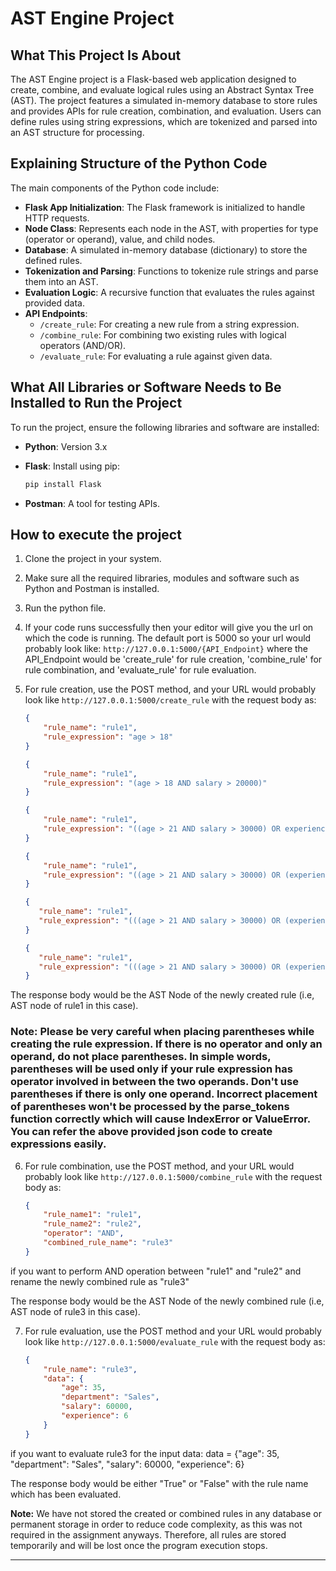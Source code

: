 # AST Engine Project

## What This Project Is About

The AST Engine project is a Flask-based web application designed to create, combine, and evaluate logical rules using an Abstract Syntax Tree (AST). The project features a simulated in-memory database to store rules and provides APIs for rule creation, combination, and evaluation. Users can define rules using string expressions, which are tokenized and parsed into an AST structure for processing.

## Explaining Structure of the Python Code

The main components of the Python code include:

- **Flask App Initialization**: The Flask framework is initialized to handle HTTP requests.
- **Node Class**: Represents each node in the AST, with properties for type (operator or operand), value, and child nodes.
- **Database**: A simulated in-memory database (dictionary) to store the defined rules.
- **Tokenization and Parsing**: Functions to tokenize rule strings and parse them into an AST.
- **Evaluation Logic**: A recursive function that evaluates the rules against provided data.
- **API Endpoints**: 
  - `/create_rule`: For creating a new rule from a string expression.
  - `/combine_rule`: For combining two existing rules with logical operators (AND/OR).
  - `/evaluate_rule`: For evaluating a rule against given data.

## What All Libraries or Software Needs to Be Installed to Run the Project

To run the project, ensure the following libraries and software are installed:

- **Python**: Version 3.x
- **Flask**: Install using pip:
  
  ```bash
  pip install Flask
- **Postman**: A tool for testing APIs.

## How to execute the project

1. Clone the project in your system.
2. Make sure all the required libraries, modules and software such as Python and Postman is installed.
3. Run the python file.
4. If your code runs successfully then your editor will give you the url on which the code is running. The default port is 5000 so your url would probably look like: `http://127.0.0.1:5000/{API_Endpoint}` where the API_Endpoint would be 'create_rule' for rule creation, 'combine_rule' for rule combination, and 'evaluate_rule' for rule evaluation.

5. For rule creation, use the POST method, and your URL would probably look like `http://127.0.0.1:5000/create_rule` with the request body as:

   ```json
   {
       "rule_name": "rule1",
       "rule_expression": "age > 18"
   }
   ```

   ```json
   {
       "rule_name": "rule1",
       "rule_expression": "(age > 18 AND salary > 20000)"
   }
   ```

   ```json
   {
       "rule_name": "rule1",
       "rule_expression": "((age > 21 AND salary > 30000) OR experience > 5)"
   }
   ```

   ```json
   {
       "rule_name": "rule1",
       "rule_expression": "((age > 21 AND salary > 30000) OR (experience > 5 AND rating > 4))"
   }
   ```


    ```json
   {
       "rule_name": "rule1",
       "rule_expression": "(((age > 21 AND salary > 30000) OR (experience > 5 AND rating > 4)) AND education == 'Bachelor')"
   }
    ```


    ```json
   {
       "rule_name": "rule1",
       "rule_expression": "(((age > 21 AND salary > 30000) OR (experience > 5 AND rating > 4)) AND (education == 'Bachelor' OR degree == 'Master'))"
   }
    ```


The response body would be the AST Node of the newly created rule (i.e, AST node of rule1 in this case).

### Note: Please be very careful when placing parentheses while creating the rule expression. If there is no operator and only an operand, do not place parentheses. In simple words, parentheses will be used only if your rule expression has operator involved in between the two operands. Don't use parentheses if there is only one operand. Incorrect placement of parentheses won't be processed by the parse_tokens function correctly which will cause IndexError or ValueError. You can refer the above provided json code to create expressions easily.

6. For rule combination, use the POST method, and your URL would probably look like `http://127.0.0.1:5000/combine_rule` with the request body as:

   ```json
   {
       "rule_name1": "rule1",
       "rule_name2": "rule2",
       "operator": "AND", 
       "combined_rule_name": "rule3"
   }
   ```

if you want to perform AND operation between "rule1" and "rule2" and rename the newly combined rule as "rule3"

The response body would be the AST Node of the newly combined rule (i.e, AST node of rule3 in this case).

7. For rule evaluation, use the POST method and your URL would probably look like `http://127.0.0.1:5000/evaluate_rule` with the request body as:

   ```json
   {
       "rule_name": "rule3",
       "data": {
           "age": 35,
           "department": "Sales",
           "salary": 60000,
           "experience": 6
       }
   }
   ```

if you want to evaluate rule3 for the input data: data = {"age": 35, "department": "Sales", "salary": 60000, "experience": 6}

The response body would be either "True" or "False" with the rule name which has been evaluated.

**Note:** We have not stored the created or combined rules in any database or permanent storage in order to reduce code complexity, as this was not required in the assignment anyways. Therefore, all rules are stored temporarily and will be lost once the program execution stops.

---

